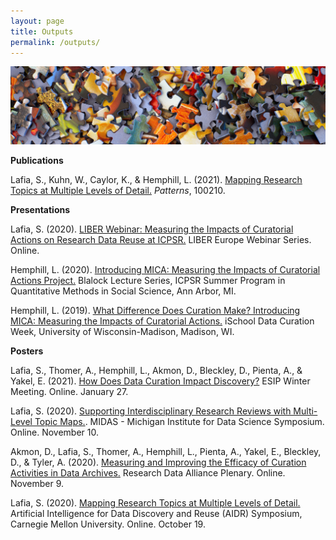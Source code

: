 ```yaml
---
layout: page
title: Outputs
permalink: /outputs/
---
```

![outputs](assets/outputs.jpg)

**Publications**

Lafia, S., Kuhn, W., Caylor, K., & Hemphill, L. (2021). [Mapping Research Topics at Multiple Levels of Detail.](https://www.cell.com/patterns/fulltext/S2666-3899(21)00020-9#%20) *Patterns*, 100210.

**Presentations**

Lafia, S. (2020). [LIBER Webinar: Measuring the Impacts of Curatorial Actions on Research Data Reuse at ICPSR.](http://doi.org/10.5281/zenodo.4302283) LIBER Europe Webinar Series. Online.

Hemphill, L. (2020). [Introducing MICA: Measuring the Impacts of Curatorial Actions Project.](https://youtu.be/UsuruixX2PQ) Blalock Lecture Series, ICPSR Summer Program in Quantitative Methods in Social Science, Ann Arbor, MI.

Hemphill, L. (2019). [What Difference Does Curation Make? Introducing MICA: Measuring the Impacts of Curatorial Actions.](https://deepblue.lib.umich.edu/handle/2027.42/152342) iSchool Data Curation Week, University of Wisconsin-Madison, Madison, WI.

**Posters**

Lafia, S.,  Thomer, A., Hemphill, L., Akmon, D., Bleckley, D., Pienta, A., & Yakel, E. (2021). [How Does Data Curation Impact Discovery?](https://doi.org/10.6084/m9.figshare.13607630.v1) ESIP Winter Meeting. Online. January 27.

Lafia, S. (2020). [Supporting Interdisciplinary Research Reviews with Multi-Level Topic Maps.](https://app.careerfairplus.com/um_mi/fair/3147/employer/257007). MIDAS - Michigan Institute for Data Science Symposium. Online. November 10.

Akmon, D., Lafia, S., Thomer, A., Hemphill, L., Pienta, A., Yakel, E., Bleckley, D., & Tyler, A. (2020). [Measuring and Improving the Efficacy of Curation Activities in Data Archives.](https://indd.adobe.com/view/ddd8f267-5eb2-4e32-991e-3bf726b955fa) Research Data Alliance Plenary. Online. November 9.

Lafia, S. (2020). [Mapping Research Topics at Multiple Levels of Detail.](https://events.library.cmu.edu/aidr2020/wp-content/uploads/sites/6/2020/10/AIDR_Poster_Abstracts.pdf) Artificial Intelligence for Data Discovery and Reuse (AIDR) Symposium, Carnegie Mellon University. Online. October 19.

[jekyll-organization]: https://github.com/jekyll
